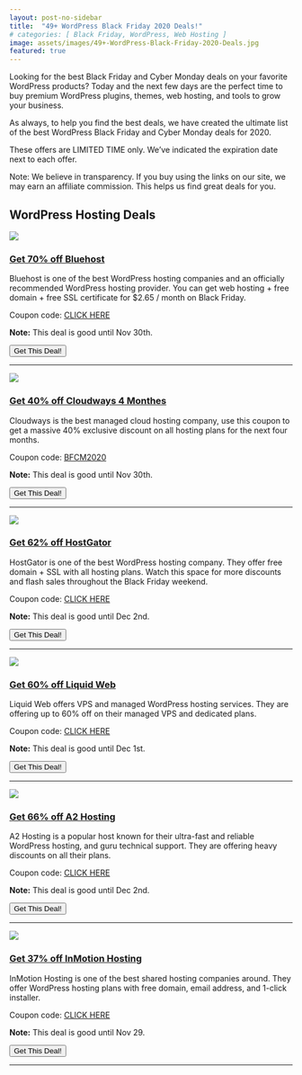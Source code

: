 ```yaml
---
layout: post-no-sidebar
title:  "49+ WordPress Black Friday 2020 Deals!"
# categories: [ Black Friday, WordPress, Web Hosting ]
image: assets/images/49+-WordPress-Black-Friday-2020-Deals.jpg
featured: true
---
```

Looking for the best Black Friday and Cyber Monday deals on your favorite WordPress products? Today and the next few days are the perfect time to buy premium WordPress plugins, themes, web hosting, and tools to grow your business.

As always, to help you find the best deals, we have created the ultimate list of the best WordPress Black Friday and Cyber Monday deals for 2020.

These offers are LIMITED TIME only. We’ve indicated the expiration date next to each offer.

Note: We believe in transparency. If you buy using the links on our site, we may earn an affiliate commission. This helps us find great deals for you.

<section>
    <h2>WordPress Hosting Deals</h2>
    <div class="row">
        <!-- New Item -->
        <div class="col col-md-2">
            <a href="https://www.bluehost.com/track/blue0host/blackfriday2020?page=/special/black-friday-sale"><img src="https://launchpartyorg.github.io/assets/images/bluehost-logo-square.png"></a>
        </div>
        <div class="col col-md-10">
            <h3><a href="https://www.bluehost.com/track/blue0host/blackfriday2020?page=/special/black-friday-sale">Get 70% off Bluehost</a></h3>
            <p>Bluehost is one of the best WordPress hosting companies and an officially recommended WordPress hosting provider. You can get web hosting + free domain + free SSL certificate for $2.65 / month on Black Friday.</p>
            <p>Coupon code: <a href="https://www.bluehost.com/track/blue0host/blackfriday2020?page=/special/black-friday-sale">CLICK HERE</a></p>
            <p><b>Note:</b> This deal is good until Nov 30th.</p>
            <button class="moov-btn btn" onclick="location.href='https://www.bluehost.com/track/blue0host/blackfriday2020?page=/special/black-friday-sale'" type="button">Get This Deal!</button>
            <hr class="my-4">
        </div>
        <!-- New Item -->
        <div class="col col-md-2">
            <a href="https://www.cloudways.com/en/?id=487764"><img src="https://launchpartyorg.github.io/assets/images/cloudways.png"></a>
        </div>
        <div class="col col-md-10">
            <h3><a href="https://www.cloudways.com/en/?id=487764">Get 40% off Cloudways 4 Monthes</a></h3>
            <p>Cloudways is the best managed cloud hosting company, use this coupon to get a massive 40% exclusive discount on all hosting plans for the next four months.</p>
            <p>Coupon code: <a href="https://www.cloudways.com/en/?id=487764">BFCM2020</a></p>
            <p><b>Note:</b> This deal is good until Nov 30th.</p>
            <button class="moov-btn btn" onclick="location.href='https://www.cloudways.com/en/?id=487764'" type="button">Get This Deal!</button>
            <hr class="my-4">
        </div>
        <!-- New Item -->
        <div class="col col-md-2">
            <a href="https://partners.hostgator.com/n0YPX"><img src="https://launchpartyorg.github.io/assets/images/hostgator.jpg"></a>
        </div>
        <div class="col col-md-10">
            <h3><a href="https://partners.hostgator.com/n0YPX">Get 62% off HostGator</a></h3>
            <p>HostGator is one of the best WordPress hosting company. They offer free domain + SSL with all hosting plans. Watch this space for more discounts and flash sales throughout the Black Friday weekend.</p>
            <p>Coupon code: <a href="https://partners.hostgator.com/n0YPX">CLICK HERE</a></p>
            <p><b>Note:</b> This deal is good until Dec 2nd.</p>
            <button class="moov-btn btn" onclick="location.href='https://partners.hostgator.com/n0YPX'" type="button">Get This Deal!</button>
            <hr class="my-4">
        </div>
        <!-- New Item -->
        <div class="col col-md-2">
            <a href="https://dekkah.com/offer/liquidweb/"><img src="https://launchpartyorg.github.io/assets/images/liquidweb.png"></a>
        </div>
        <div class="col col-md-10">
            <h3><a href="https://dekkah.com/offer/liquidweb/">Get 60% off Liquid Web</a></h3>
            <p>Liquid Web offers VPS and managed WordPress hosting services. They are offering up to 60% off on their managed VPS and dedicated plans.</p>
            <p>Coupon code: <a href="https://dekkah.com/offer/liquidweb/">CLICK HERE</a></p>
            <p><b>Note:</b> This deal is good until Dec 1st.</p>
            <button class="moov-btn btn" onclick="location.href='https://dekkah.com/offer/liquidweb/'" type="button">Get This Deal!</button>
            <hr class="my-4">
        </div>
        <!-- New Item -->
        <div class="col col-md-2">
            <a href="http://www.a2hosting.com/?aid=a2hosting-coupons"><img src="https://launchpartyorg.github.io/assets/images/a2hosting.png"></a>
        </div>
        <div class="col col-md-10">
            <h3><a href="http://www.a2hosting.com/?aid=a2hosting-coupons">Get 66% off A2 Hosting</a></h3>
            <p>A2 Hosting is a popular host known for their ultra-fast and reliable WordPress hosting, and guru technical support. They are offering heavy discounts on all their plans.</p>
            <p>Coupon code: <a href="http://www.a2hosting.com/?aid=a2hosting-coupons">CLICK HERE</a></p>
            <p><b>Note:</b> This deal is good until Dec 2nd.</p>
            <button class="moov-btn btn" onclick="location.href='http://www.a2hosting.com/?aid=a2hosting-coupons'" type="button">Get This Deal!</button>
            <hr class="my-4">
        </div>
        <!-- New Item -->
        <div class="col col-md-2">
            <a href="https://partners.inmotionhosting.com/0rE2E"><img src="https://launchpartyorg.github.io/assets/images/inmotionhosting.png"></a>
        </div>
        <div class="col col-md-10">
            <h3><a href="https://partners.inmotionhosting.com/0rE2E">Get 37% off InMotion Hosting</a></h3>
            <p>InMotion Hosting is one of the best shared hosting companies around. They offer WordPress hosting plans with free domain, email address, and 1-click installer.</p>
            <p>Coupon code: <a href="https://partners.inmotionhosting.com/0rE2E">CLICK HERE</a></p>
            <p><b>Note:</b> This deal is good until Nov 29.</p>
            <button class="moov-btn btn" onclick="location.href='https://partners.inmotionhosting.com/0rE2E'" type="button">Get This Deal!</button>
            <hr class="my-4">
        </div>
    </div>
</section>